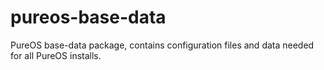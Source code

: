 # pureos-base-data
PureOS base-data package, contains configuration files and data needed for all PureOS installs.
